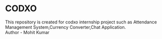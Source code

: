 # CODXO
This repository is created for codxo internship project such as Attendance Management System,Currency Converter,Chat Application. 
<br>
Author - Mohit Kumar 
